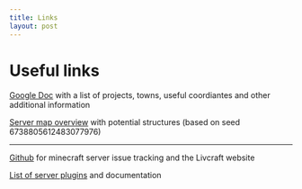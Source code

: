 ```yaml
---
title: Links
layout: post
---
```

# Useful links

[Google Doc](https://docs.google.com/document/d/1Kg6Bz1Vx71E0tuEUM7n_-KhoONEb2jrjLnSSCxmz8tQ/edit) with a list of projects, towns, useful coordiantes and other additional information

[Server map overview](http://mineatlas.com/?levelName=6738805612483077976&seed=6738805612483077976&mapCentreX=-240&mapCentreY=184&mapZoom=16&pos=&Player=true&Spawn=true&Likely+Villages=false&Ocean+Monuments=false&Jungle+Temples=false&Desert+Temples=false&Witch+Huts=false&Slime+Chunks=false) with potential structures (based on seed 6738805612483077976)

---

[Github](https://github.com/BigLazyDragon/livcraft) for minecraft server issue tracking and the Livcraft website

[List of server plugins](https://github.com/BigLazyDragon/livcraft/wiki) and documentation
